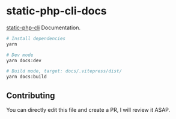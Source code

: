 # static-php-cli-docs
[static-php-cli](https://github.com/crazywhalecc/static-php-cli) Documentation.

```bash
# Install dependencies
yarn

# Dev mode
yarn docs:dev

# Build mode, target: docs/.vitepress/dist/
yarn docs:build
```

## Contributing

You can directly edit this file and create a PR, I will review it ASAP.
